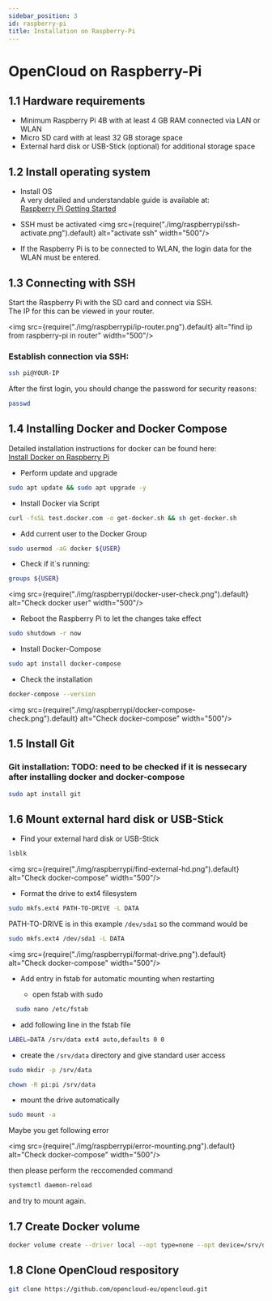 ```yaml
---
sidebar_position: 3
id: raspberry-pi
title: Installation on Raspberry-Pi
---
```


# OpenCloud on Raspberry-Pi

## 1.1 Hardware requirements

- Minimum Raspberry Pi 4B with at least 4 GB RAM connected via LAN or WLAN
- Micro SD card with at least 32 GB storage space
- External hard disk or USB-Stick (optional) for additional storage space

## 1.2 Install operating system

- Install OS  
  A very detailed and understandable guide is available at:  
  [Raspberry Pi Getting Started](https://pimylifeup.com/raspberry-pi-getting-started/)
- SSH must be activated
<img src={require("./img/raspberrypi/ssh-activate.png").default} alt="activate ssh" width="500"/>

- If the Raspberry Pi is to be connected to WLAN, the login data for the WLAN must be entered.

## 1.3 Connecting with SSH

Start the Raspberry Pi with the SD card and connect via SSH.  
The IP for this can be viewed in your router.

<img src={require("./img/raspberrypi/ip-router.png").default} alt="find ip from raspberry-pi in router" width="500"/>

### Establish connection via SSH:
```sh
ssh pi@YOUR-IP
```

After the first login, you should change the password for security reasons:
```sh
passwd
```

## 1.4 Installing Docker and Docker Compose

Detailed installation instructions for docker can be found here:  
[Install Docker on Raspberry Pi](https://pimylifeup.com/raspberry-pi-docker/)

- Perform update and upgrade

```sh
sudo apt update && sudo apt upgrade -y
```
- Install Docker via Script

```sh
curl -fsSL test.docker.com -o get-docker.sh && sh get-docker.sh
```

- Add current user to the Docker Group

```sh
sudo usermod -aG docker ${USER}
```
- Check if it`s running:

```sh
groups ${USER}
```
<img src={require("./img/raspberrypi/docker-user-check.png").default} alt="Check docker user" width="500"/>

- Reboot the Raspberry Pi to let the changes take effect

```sh
sudo shutdown -r now
```
- Install Docker-Compose

```sh
sudo apt install docker-compose
```

- Check the installation

```sh
docker-compose --version
```
<img src={require("./img/raspberrypi/docker-compose-check.png").default} alt="Check docker-compose" width="500"/>

## 1.5 Install Git

### Git installation: TODO: need to be checked if it is nessecary after installing docker and docker-compose
```sh
sudo apt install git
```

## 1.6 Mount external hard disk or USB-Stick

- Find your external hard disk or USB-Stick

```sh
lsblk
```
<img src={require("./img/raspberrypi/find-external-hd.png").default} alt="Check docker-compose" width="500"/>

- Format the drive to ext4 filesystem

```sh
sudo mkfs.ext4 PATH-TO-DRIVE -L DATA
```
PATH-TO-DRIVE is in this example `/dev/sda1` so the command would be

```sh
sudo mkfs.ext4 /dev/sda1 -L DATA
```
<img src={require("./img/raspberrypi/format-drive.png").default} alt="Check docker-compose" width="500"/>

- Add entry in fstab for automatic mounting when restarting

  - open fstab with sudo
```sh
  sudo nano /etc/fstab
```
  - add following line in the fstab file

```sh 
LABEL=DATA /srv/data ext4 auto,defaults 0 0
```

  - create the `/srv/data` directory and give standard user access

```sh 
sudo mkdir -p /srv/data
```
```sh 
chown -R pi:pi /srv/data
```

  - mount the drive automatically 
```sh 
sudo mount -a
```  

Maybe you get following error

<img src={require("./img/raspberrypi/error-mounting.png").default} alt="Check docker-compose" width="500"/>

then please perform the reccomended command 

```sh 
systemctl daemon-reload
``` 
and try to mount again.

## 1.7 Create Docker volume

```sh 
docker volume create --driver local --opt type=none --opt device=/srv/data --opt o=bind opencloud-data
```

## 1.8 Clone OpenCloud respository

```sh 
git clone https://github.com/opencloud-eu/opencloud.git
``` 
